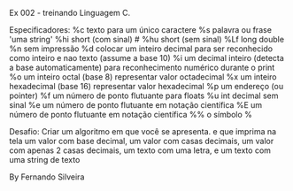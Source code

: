 Ex 002 - treinando Linguagem C.

Especificadores:
  %c	texto para um único caractere
  %s	palavra ou frase 'uma string'
  %hi	short (com sinal) #
  %hu	short (sem sinal)
  %Lf	long double
  %n	sem impressão
  %d	colocar um inteiro decimal para ser reconhecido como inteiro e nao texto  (assume a base 10)
  %i	um decimal inteiro (detecta a base automaticamente) para reconhecimento numérico durante o print
  %o	um inteiro octal (base 8) representar valor octadecimal 
  %x	um inteiro hexadecimal (base 16) representar valor hexadecimal
  %p	um endereço (ou pointer)
  %f	um número de ponto flutuante para floats
  %u	int decimal sem sinal
  %e	um número de ponto flutuante em notação científica
  %E	um número de ponto flutuante em notação científica
  %%	o símbolo %

Desafio: Criar um algoritmo em que você se apresenta. e que imprima na tela um valor com base decimal, um valor com casas decimais, um valor com apenas 2 casas decimais, um texto com uma letra, e um texto com uma string de texto



By Fernando Silveira
